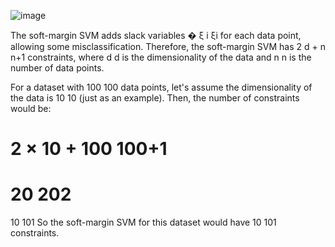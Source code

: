 ![image](https://user-images.githubusercontent.com/89120960/232238457-fd5cc8b2-0403-413c-97e6-2685f1d1468c.png)



<p>
  The soft-margin SVM adds slack variables 
�
ξ
i
ξi for each data point, allowing some misclassification. Therefore, the soft-margin SVM has 
2
d
+ 
n
n+1
constraints, where 
d
d is the dimensionality of the data and 
n
n is the number of data points.

For a dataset with 
100
100 data points, let's assume the dimensionality of the data is 
10
10 (just as an example). Then, the number of constraints would be:

2
×
10
+ 
100
100+1
= 
20
202
= 
10
101
So the soft-margin SVM for this dataset would have 
10
101
constraints.
  
</p>
